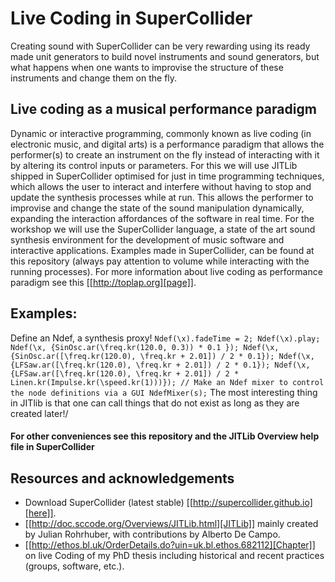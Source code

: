 # Live Coding in SuperCollider
Creating sound with SuperCollider can be very rewarding using its
ready made unit generators to build novel instruments and sound
generators, but what happens when one wants to improvise the structure
of these instruments and change them on the fly.

## Live coding as a musical performance paradigm

Dynamic or interactive programming, commonly known as live coding (in electronic
music, and digital arts) is a performance paradigm that allows the performer(s)
to create an instrument on the fly instead of interacting with it by altering
its control inputs or parameters. For this we will use JITLib shipped in
SuperCollider optimised for just in time programming techniques, which allows
the user to interact and interfere without having to stop and update the
synthesis processes while at run. This allows the performer to improvise and
change the state of the sound manipulation dynamically, expanding the
interaction affordances of the software in real time. For the workshop we will
use the SuperCollider language, a state of the art sound synthesis environment
for the development of music software and interactive applications. Examples
made in SuperCollider, can be found at this repository (always pay
attention to volume while interacting with the running processes). For more
information about live coding as performance paradigm see this [[http://toplap.org][page]].

## Examples:
Define an Ndef, a synthesis proxy!
`
Ndef(\x).fadeTime = 2;
Ndef(\x).play;
Ndef(\x, {SinOsc.ar(\freq.kr(120.0, 0.3)) * 0.1 });
Ndef(\x, {SinOsc.ar([\freq.kr(120.0), \freq.kr + 2.01]) / 2 * 0.1});
Ndef(\x, {LFSaw.ar([\freq.kr(120.0), \freq.kr + 2.01]) / 2 * 0.1});
Ndef(\x, {LFSaw.ar([\freq.kr(120.0), \freq.kr + 2.01]) / 2 * Linen.kr(Impulse.kr(\speed.kr(1)))});
// Make an Ndef mixer to control the node definitions via a GUI
NdefMixer(s);
`
The most interesting thing in JITlib is that one can call things that do not exist as long as they are created later!/
#### For other conveniences see this repository and the JITLib Overview help file in SuperCollider

## Resources and acknowledgements
+ Download SuperCollider (latest stable) [[http://supercollider.github.io][here]].
+ [[http://doc.sccode.org/Overviews/JITLib.html][JITLib]] mainly created by Julian Rohrhuber, with contributions by Alberto De Campo.
+ [[http://ethos.bl.uk/OrderDetails.do?uin=uk.bl.ethos.682112][Chapter]] on live Coding of my PhD thesis including historical and recent practices (groups, software, etc.).
